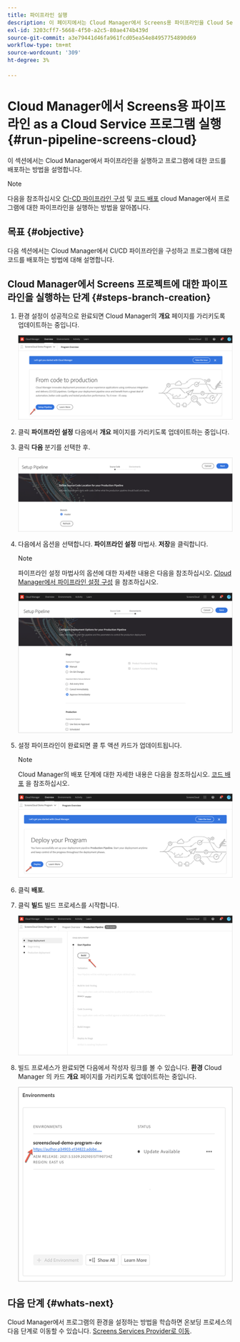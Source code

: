 ```yaml
---
title: 파이프라인 실행
description: 이 페이지에서는 Cloud Manager에서 Screens용 파이프라인을 Cloud Service 프로젝트로 실행하는 방법에 대해 설명합니다.
exl-id: 3203cff7-5668-4f50-a2c5-80ae474b439d
source-git-commit: a3e79441d46fa961fcd05ea54e84957754890d69
workflow-type: tm+mt
source-wordcount: '309'
ht-degree: 3%

---
```


# Cloud Manager에서 Screens용 파이프라인 as a Cloud Service 프로그램 실행 {#run-pipeline-screens-cloud}

이 섹션에서는 Cloud Manager에서 파이프라인을 실행하고 프로그램에 대한 코드를 배포하는 방법을 설명합니다.

>[!NOTE]
>다음을 참조하십시오 [CI-CD 파이프라인 구성](https://experienceleague.adobe.com/docs/experience-manager-cloud-service/content/implementing/using-cloud-manager/cicd-pipelines/configuring-production-pipelines.html?lang=en) 및 [코드 배포](https://experienceleague.adobe.com/docs/experience-manager-cloud-service/content/implementing/using-cloud-manager/deploy-code.html?lang=en) cloud Manager에서 프로그램에 대한 파이프라인을 실행하는 방법을 알아봅니다.

## 목표 {#objective}

다음 섹션에서는 Cloud Manager에서 CI/CD 파이프라인을 구성하고 프로그램에 대한 코드를 배포하는 방법에 대해 설명합니다.

## Cloud Manager에서 Screens 프로젝트에 대한 파이프라인을 실행하는 단계 {#steps-branch-creation}

1. 환경 설정이 성공적으로 완료되면 Cloud Manager의 **개요** 페이지를 가리키도록 업데이트하는 중입니다.

   ![이미지](/help/screens-cloud/assets/onboarding/add-environ3.png)

1. 클릭 **파이프라인 설정** 다음에서 **개요** 페이지를 가리키도록 업데이트하는 중입니다.

1. 클릭 **다음** 분기를 선택한 후.

   ![이미지](/help/screens-cloud/assets/onboarding/run-pipeline1.png)

1. 다음에서 옵션을 선택합니다. **파이프라인 설정** 마법사. **저장**&#x200B;을 클릭합니다.

   >[!NOTE]
   >파이프라인 설정 마법사의 옵션에 대한 자세한 내용은 다음을 참조하십시오. [Cloud Manager에서 파이프라인 설정 구성](https://experienceleague.adobe.com/docs/experience-manager-cloud-service/content/implementing/using-cloud-manager/cicd-pipelines/configuring-production-pipelines.html?lang=en) 을 참조하십시오.

   ![이미지](/help/screens-cloud/assets/onboarding/run-pipeline2-a.png)

1. 설정 파이프라인이 완료되면 콜 투 액션 카드가 업데이트됩니다.

   >[!NOTE]
   >Cloud Manager의 배포 단계에 대한 자세한 내용은 다음을 참조하십시오. [코드 배포](https://experienceleague.adobe.com/docs/experience-manager-cloud-service/content/implementing/using-cloud-manager/deploy-code.html?lang=en) 을 참조하십시오.

   ![이미지](/help/screens-cloud/assets/onboarding/run-pipeline3.png)

1. 클릭 **배포**.

1. 클릭 **빌드** 빌드 프로세스를 시작합니다.

   ![이미지](/help/screens-cloud/assets/onboarding/run-pipeline4.png)

1. 빌드 프로세스가 완료되면 다음에서 작성자 링크를 볼 수 있습니다. **환경** Cloud Manager 의 카드 **개요** 페이지를 가리키도록 업데이트하는 중입니다.

   ![이미지](/help/screens-cloud/assets/onboarding/run-pipeline5.png)

## 다음 단계 {#whats-next}

Cloud Manager에서 프로그램의 환경을 설정하는 방법을 학습하면 온보딩 프로세스의 다음 단계로 이동할 수 있습니다. [Screens Services Provider로 이동](/help/screens-cloud/configuring/navigating-to-screens-services-provider.md).
